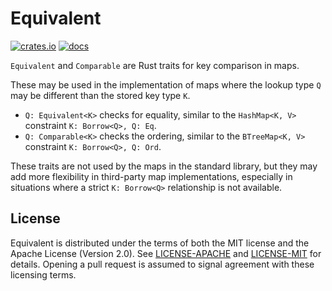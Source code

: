 # Equivalent

[![crates.io](https://img.shields.io/crates/v/equivalent.svg)](https://crates.io/crates/equivalent)
[![docs](https://docs.rs/equivalent/badge.svg)](https://docs.rs/equivalent)

`Equivalent` and `Comparable` are Rust traits for key comparison in maps.

These may be used in the implementation of maps where the lookup type `Q`
may be different than the stored key type `K`.

* `Q: Equivalent<K>` checks for equality, similar to the `HashMap<K, V>`
  constraint `K: Borrow<Q>, Q: Eq`.
* `Q: Comparable<K>` checks the ordering, similar to the `BTreeMap<K, V>`
  constraint `K: Borrow<Q>, Q: Ord`.

These traits are not used by the maps in the standard library, but they may
add more flexibility in third-party map implementations, especially in
situations where a strict `K: Borrow<Q>` relationship is not available.

## License

Equivalent is distributed under the terms of both the MIT license and the
Apache License (Version 2.0). See [LICENSE-APACHE](LICENSE-APACHE) and
[LICENSE-MIT](LICENSE-MIT) for details. Opening a pull request is
assumed to signal agreement with these licensing terms.
